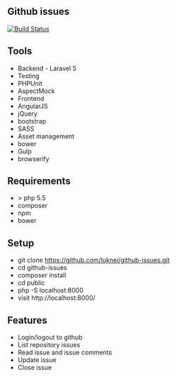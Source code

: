 ## Github issues

[![Build Status](https://travis-ci.org/luknei/github-issues.svg)](https://travis-ci.org/luknei/github-issues)

## Tools

* Backend - Laravel 5
* Testing
 * PHPUnit
 * AspectMock
* Frontend
 * AngularJS
 * jQuery
 * bootstrap
 * SASS
* Asset management
 * bower
 * Gulp
 * browserify
## Requirements

* \> php 5.5
* composer
* npm
* bower

## Setup

* git clone https://github.com/luknei/github-issues.git
* cd github-issues
* composer install
* cd public
* php -S localhost:8000
* visit http://localhost:8000/

## Features

* Login/logout to github
* List repository issues
* Read issue and issue comments
* Update issue
* Close issue